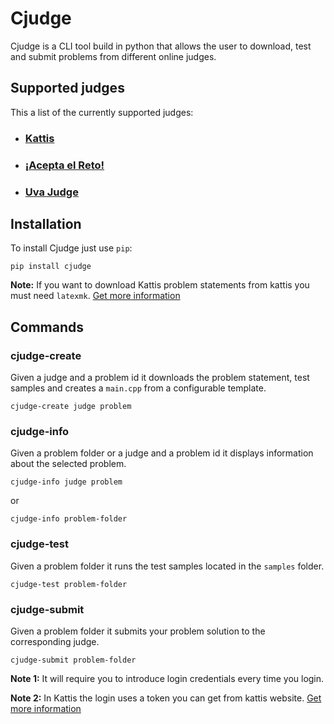 # Cjudge

Cjudge is a CLI tool build in python that allows the user to download, test and submit problems from different online judges.

## Supported judges
This a list of the currently supported judges:
- ### [Kattis](https://open.kattis.com/)
- ### [¡Acepta el Reto!](https://aceptaelreto.com/)
- ### [Uva Judge](https://onlinejudge.org/)

## Installation
To install Cjudge just use `pip`:
```
pip install cjudge
```
__Note:__ If you want to download Kattis problem statements from kattis you must need `latexmk`.  [Get more information](https://github.com/NotTete/kattispdf/tree/main)

## Commands
### cjudge-create
Given a judge and a problem id it downloads the problem statement, test samples and creates a `main.cpp` from a configurable template.
```
cjudge-create judge problem
```
### cjudge-info
Given a problem folder or a judge and a problem id it displays information about the selected problem.
```
cjudge-info judge problem
```
or
```
cjudge-info problem-folder
```
### cjudge-test
Given a problem folder it runs the test samples located in the `samples` folder.
```
cjudge-test problem-folder
```
### cjudge-submit
Given a problem folder it submits your problem solution to the corresponding judge.
```
cjudge-submit problem-folder
```
__Note 1:__ It will require you to introduce login credentials every time you login. 

__Note 2:__ In Kattis the login uses a token you can get from kattis website. [Get more information]()




